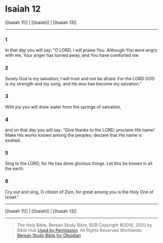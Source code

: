 # Isaiah 12

[[Isaiah 11]] | [[Isaiah]] | [[Isaiah 13]]

---

### 1
In that day you will say: "O LORD, I will praise You. Although You were angry with me, Your anger has turned away, and You have comforted me.

### 2
Surely God is my salvation; I will trust and not be afraid. For the LORD GOD is my strength and my song, and He also has become my salvation."

### 3
With joy you will draw water from the springs of salvation,

### 4
and on that day you will say: "Give thanks to the LORD; proclaim His name! Make His works known among the peoples; declare that His name is exalted.

### 5
Sing to the LORD, for He has done glorious things. Let this be known in all the earth.

### 6
Cry out and sing, O citizen of Zion, for great among you is the Holy One of Israel."

---

[[Isaiah 11]] | [[Isaiah]] | [[Isaiah 13]]

---

> The Holy Bible, Berean Study Bible, BSB
> Copyright &copy;2016, 2020 by Bible Hub
> [Used by Permission](https://berean.bible/terms.htm). All Rights Reserved Worldwide.
> [Berean Study Bible for Obsidian](https://github.com/gapmiss/berean-study-bible-for-obsidian)</small>


